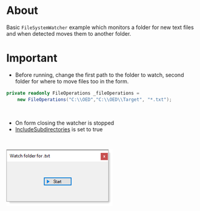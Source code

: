 ﻿# About

Basic `FileSystemWatcher` example which monitors a folder for new text files and when detected moves them to another folder.

# Important

- Before running, change the first path to the folder to watch, second folder for where to move files too in the form.

```csharp
private readonly FileOperations _fileOperations = 
    new FileOperations("C:\\OED","C:\\OED\\Target", "*.txt");
```

</br>

- On form closing the watcher is stopped
- [IncludeSubdirectories](https://docs.microsoft.com/en-us/dotnet/api/system.io.filesystemwatcher.includesubdirectories?view=net-5.0) is set to true

</br>

![img](assets/watcher.png)